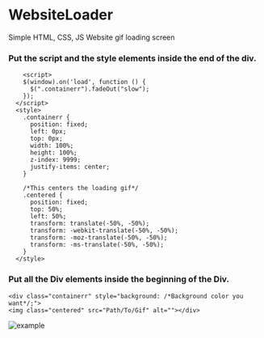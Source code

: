 # WebsiteLoader
Simple HTML, CSS, JS Website gif loading screen



### Put the script and the style elements inside the end of the <head> div.

```
    <script>
    $(window).on('load', function () {
      $(".containerr").fadeOut("slow");
    });
  </script>
  <style>
    .containerr {
      position: fixed;
      left: 0px;
      top: 0px;
      width: 100%;
      height: 100%;
      z-index: 9999;
      justify-items: center;
    }
    
    /*This centers the loading gif*/
    .centered {
      position: fixed;
      top: 50%;
      left: 50%;
      transform: translate(-50%, -50%);
      transform: -webkit-translate(-50%, -50%);
      transform: -moz-translate(-50%, -50%);
      transform: -ms-translate(-50%, -50%);
    }
  </style>
```

  
  ### Put all the Div elements inside the beginning of the <body> Div.


```
<div class="containerr" style="background: /*Background color you want*/;">
<img class="centered" src="Path/To/Gif" alt=""></div>
```



![example](https://i.ibb.co/6t6m7Sj/chrome-3o5-EZcih-WT.gif)
